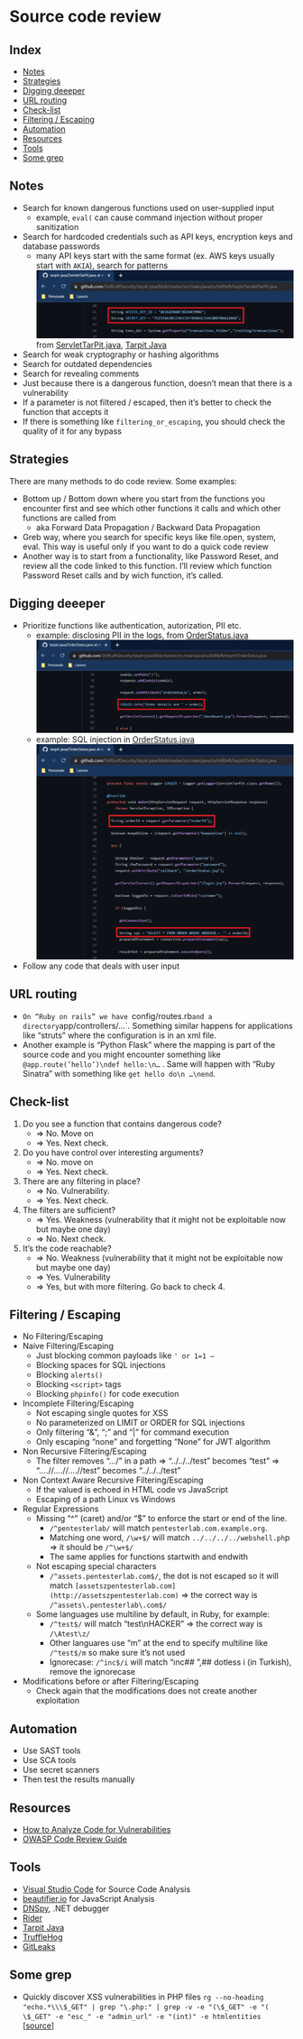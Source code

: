 # Source code review

## Index

- [Notes](#notes)
- [Strategies](#strategies)
- [Digging deeeper](#digging-deeeper)
- [URL routing](#url-routing)
- [Check-list](#check-list)
- [Filtering / Escaping](#filtering--escaping)
- [Automation](#automation)
- [Resources](#resources)
- [Tools](#tools)
- [Some grep](#some-grep)

## Notes
- Search for known dangerous functions used on user-supplied input
  - example, `eval(` can cause command injection without proper sanitization
- Search for hardcoded credentials such as API keys, encryption keys and database passwords
  - many API keys start with the same format (ex. AWS keys usually start with `AKIA`), search for patterns
    <img src="img/Screenshot_20221110_171255.png">
	from [ServletTarPit.java](https://github.com/ShiftLeftSecurity/tarpit-java/blob/master/src/main/java/io/shiftleft/tarpit/ServletTarPit.java), [Tarpit Java](https://github.com/ShiftLeftSecurity/tarpit-java)
- Search for weak cryptography or hashing algorithms
- Search for outdated dependencies
- Search for revealing comments
- Just because there is a dangerous function, doesn’t mean that there is a vulnerability
- If a parameter is not filtered / escaped, then it’s better to check the function that accepts it
- If there is something like `filtering_or_escaping`, you should check the quality of it for any bypass

## Strategies
There are many methods to do code review. Some examples:
- Bottom up / Bottom down where you start from the functions you encounter first and see which other functions it calls and which other functions are called from
  - aka Forward Data Propagation / Backward Data Propagation
- Greb way, where you search for specific keys like file.open, system, eval. This way is useful only if you want to do a quick code review
- Another way is to start from a functionality, like Password Reset, and review all the code linked to this function. I’ll review which function Password Reset calls and by wich function, it’s called.

## Digging deeeper
- Prioritize functions like authentication, autorization, PII etc.
  - example: disclosing PII in the logs, from [OrderStatus.java](https://github.com/ShiftLeftSecurity/tarpit-java/blob/master/src/main/java/io/shiftleft/tarpit/OrderStatus.java)
    <img src="img/Screenshot_20221110_172648.png">
  - example: SQL injection in [OrderStatus.java](https://github.com/ShiftLeftSecurity/tarpit-java/blob/master/src/main/java/io/shiftleft/tarpit/OrderStatus.java)
    <img src="img/Screenshot_20221110_173028.png">
- Follow any code that deals with user input

## URL routing

- `On “Ruby on rails” we have `config/routes.rb` and a directory `app/controllers/…`. Something similar happens for applications like “struts” where the configuration is in an xml file.
- Another example is “Python Flask” where the mapping is part of the source code and you might encounter something like `@app.route(’hello’)\ndef hello:\n…` . Same will happen with “Ruby Sinatra” with something like `get hello do\n …\nend`.


## Check-list

1. Do you see a function that contains dangerous code?
   - ⇒ No. Move on
   - ⇒ Yes. Next check.
2. Do you have control over interesting arguments?
   - ⇒ No. move on
   - ⇒ Yes. Next check.
3. There are any filtering in place? 
   - ⇒ No. Vulnerability.
   - ⇒ Yes. Next check.
4. The filters are sufficient?
   - ⇒ Yes. Weakness (vulnerability that it might not be exploitable now but maybe one day)
   - ⇒ No. Next check.
5. It’s the code reachable?
   - ⇒ No. Weakness (vulnerability that it might not be exploitable now but maybe one day)
   - ⇒ Yes. Vulnerability
   - ⇒ Yes, but with more filtering. Go back to check 4.

## Filtering / Escaping

- No Filtering/Escaping
- Naive Filtering/Escaping
    - Just blocking common payloads like `' or 1=1 —`
    - Blocking spaces for SQL injections
    - Blocking `alerts()`
    - Blocking `<script>` tags
    - Blocking `phpinfo()` for code execution
- Incomplete Filtering/Escaping
    - Not escaping single quotes for XSS
    - No parameterized on LIMIT or ORDER for SQL injections
    - Only filtering “&”, “;” and “|” for command execution
    - Only escaping “none” and forgetting “None” for JWT algorithm
- Non Recursive Filtering/Escaping
    - The filter removes “…/” in a path ⇒ “../../../test” becomes “test” ⇒ “….//….//….//test” becomes “../../../test”
- Non Context Aware Recursive Filtering/Escaping
    - If the valued is echoed in HTML code vs JavaScript
    - Escaping of a path Linux vs Windows
- Regular Expressions
    - Missing “^” (caret) and/or “$” to enforce the start or end of the line.
        - `/^pentesterlab/` will match `pentesterlab.com.example.org`.
        - Matching one word, `/\w+$/` will match `../../../../webshell.ph`p ⇒ it should be `/^\w+$/`
        - The same applies for functions startwith and endwith
    - Not escaping special characters
        - `/^assets.pentesterlab.com$/`, the dot is not escaped so it will match `[assetszpentesterlab.com](http://assetszpentesterlab.com)` ⇒ the correct way is `/^assets\.pentesterlab\.com$/`
    - Some languages use multiline by default, in Ruby, for example:
        - `/^test$/` will match “test\nHACKER” ⇒ the correct way is `/\Atest\z/`
        - Other languares use “m” at the end to specify multiline like `/^test$/m` so make sure it’s not used
        - Ignorecase: `/^inc$/i` will match “ınc## ”,##  dotless i (in Turkish), remove the ignorecase
- Modifications before or after Filtering/Escaping
    - Check again that the modifications does not create another exploitation

## Automation
- Use SAST tools
- Use SCA tools
- Use secret scanners
- Then test the results manually

## Resources
- [How to Analyze Code for Vulnerabilities](https://www.youtube.com/watch?v=A8CNysN-lOM)
- [OWASP Code Review Guide](https://owasp.org/www-project-code-review-guide/)

## Tools
- [Visual Studio Code](https://code.visualstudio.com/) for Source Code Analysis
- [beautifier.io](https://beautifier.io/) for JavaScript Analysis
- [DNSpy](https://github.com/dnSpy/dnSpy), .NET debugger
- [Rider](https://www.jetbrains.com/rider/download/#section=windows)
- [Tarpit Java](https://github.com/ShiftLeftSecurity/tarpit-java)
- [TruffleHog](https://github.com/trufflesecurity/trufflehog)
- [GitLeaks](https://github.com/zricethezav/gitleaks)

## Some grep
- Quickly discover XSS vulnerabilities in PHP files `rg --no-heading "echo.*\\\$_GET" | grep "\.php:" | grep -v -e "(\$_GET" -e "( \$_GET" -e "esc_" -e "admin_url" -e "(int)" -e htmlentities` [[source](https://twitter.com/hakluke/status/1757661414762635610)]
